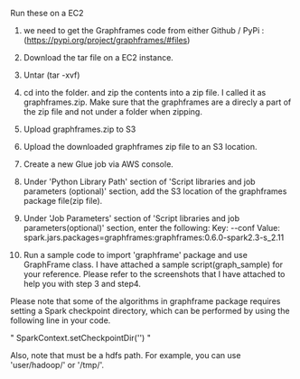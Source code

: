 

Run these on a EC2 

1. we need to get the Graphframes code from either Github / PyPi : (https://pypi.org/project/graphframes/#files)
2. Download the tar file on a EC2 instance. 
3.  Untar  (tar -xvf)
4. cd into the folder. and zip the contents into a zip file. I called it as graphframes.zip. Make sure that the graphframes are a direcly a part of the zip file and not under a folder when zipping. 
5. Upload graphframes.zip to S3

6. Upload the downloaded graphframes zip file to an S3 location.

7. Create a new Glue job via AWS console.

8. Under 'Python Library Path' section of  'Script libraries and job parameters (optional)' section, add the S3 location of the graphframes package file(zip file).

9. Under 'Job Parameters' section of 'Script libraries and job parameters(optional)' section, enter the following:
Key: --conf
Value: spark.jars.packages=graphframes:graphframes:0.6.0-spark2.3-s_2.11

10. Run a sample code to import 'graphframe' package and use GraphFrame class. I have attached a sample script(graph_sample) for your reference.
Please refer to the screenshots that I have attached to help you with step 3 and step4.

Please note that some of the algorithms in graphframe package requires setting a Spark checkpoint directory, which can be performed by using the following line in your code.

" SparkContext.setCheckpointDir('<path>') "

Also, note that <path> must be a hdfs path. For example, you can use 'user/hadoop/' or '/tmp/'.
